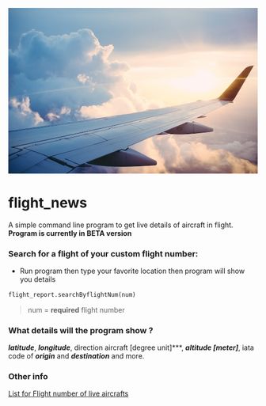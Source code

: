 ![FlightNews-cover](https://github.com/mrpintime/flight-news/blob/main/assets/cover.jpeg)

# flight_news
A simple command line program to get live details of aircraft in flight.
**Program is currently in ‌BETA version**

### Search for a flight of your custom flight number:

* Run program then type your favorite location then program will show you details
``` python
flight_report.searchByflightNum(num)
```
> num = **required** flight number

### What details will the program show ?
***latitude***, ***longitude***, direction aircraft [degree unit]***, ***altitude [meter]***, iata code of ***origin*** and ***destination*** and more.

### Other info
<u>List for Flight number of live aircrafts</u>
